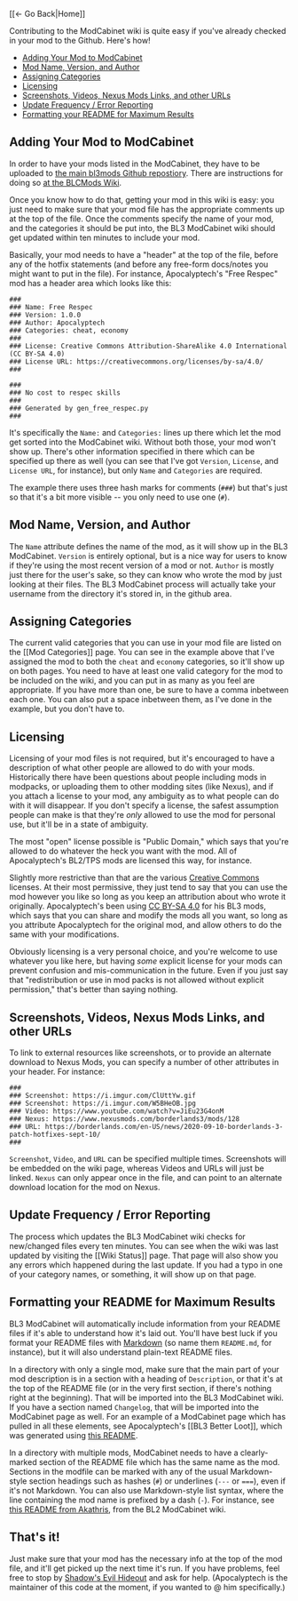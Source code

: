 [[← Go Back|Home]]

Contributing to the ModCabinet wiki is quite easy if you've already checked
in your mod to the Github.  Here's how!

- [Adding Your Mod to ModCabinet](#adding-your-mod-to-modcabinet)
- [Mod Name, Version, and Author](#mod-name-version-and-author)
- [Assigning Categories](#assigning-categories)
- [Licensing](#licensing)
- [Screenshots, Videos, Nexus Mods Links, and other URLs](#screenshots-videos-nexus-mods-links-and-other-urls)
- [Update Frequency / Error Reporting](#update-frequency--error-reporting)
- [Formatting your README for Maximum Results](#formatting-your-readme-for-maximum-results)

## Adding Your Mod to ModCabinet

In order to have your mods listed in the ModCabinet, they have to be uploaded
to [the main bl3mods Github repostiory](https://github.com/BLCM/bl3mods).  There
are instructions for doing so [at the BLCMods Wiki](https://github.com/BLCM/BLCMods/wiki/Borderlands-3-Contribution).

Once you know how to do that, getting your mod in this wiki is easy: you just
need to make sure that your mod file has the appropriate comments up at the
top of the file.  Once the comments specify the name of your mod, and the
categories it should be put into, the BL3 ModCabinet wiki should get updated
within ten minutes to include your mod.

Basically, your mod needs to have a "header" at the top of the file, before any
of the hotfix statements (and before any free-form docs/notes you might want
to put in the file).  For instance, Apocalyptech's "Free Respec" mod has a header
area which looks like this:

    ###
    ### Name: Free Respec
    ### Version: 1.0.0
    ### Author: Apocalyptech
    ### Categories: cheat, economy
    ###
    ### License: Creative Commons Attribution-ShareAlike 4.0 International (CC BY-SA 4.0)
    ### License URL: https://creativecommons.org/licenses/by-sa/4.0/
    ###

    ###
    ### No cost to respec skills
    ###
    ### Generated by gen_free_respec.py
    ###

It's specifically the `Name:` and `Categories:` lines up there which let the mod get
sorted into the ModCabinet wiki.  Without both those, your mod won't show up.  There's
other information specified in there which can be specified up there as well (you can
see that I've got `Version`, `License`, and `License URL`, for instance), but only
`Name` and `Categories` are required.

The example there uses three hash marks for comments (`###`) but that's just so that
it's a bit more visible -- you only need to use one (`#`).

## Mod Name, Version, and Author

The `Name` attribute defines the name of the mod, as it will show up in the
BL3 ModCabinet.  `Version` is entirely optional, but is a nice way for users to
know if they're using the most recent version of a mod or not.  `Author` is
mostly just there for the user's sake, so they can know who wrote the mod by
just looking at their files.  The BL3 ModCabinet process will actually take your
username from the directory it's stored in, in the github area.

## Assigning Categories

The current valid categories that you can use in your mod file are listed on
the [[Mod Categories]] page.  You can see in the example above that I've assigned
the mod to both the `cheat` and `economy` categories, so it'll show up on
both pages.  You need to have at least one valid category for the mod to be
included on the wiki, and you can put in as many as you feel are appropriate.
If you have more than one, be sure to have a comma inbetween each one.  You can
also put a space inbetween them, as I've done in the example, but you don't
have to.

## Licensing

Licensing of your mod files is not required, but it's encouraged to have a
description of what other people are allowed to do with your mods.  Historically
there have been questions about people including mods in modpacks, or
uploading them to other modding sites (like Nexus), and if you attach a
license to your mod, any ambiguity as to what people can do with it
will disappear.  If you don't specify a license, the safest assumption people
can make is that they're *only* allowed to use the mod for personal use,
but it'll be in a state of ambiguity.

The most "open" license possible is "Public Domain," which says that you're
allowed to do whatever the heck you want with the mod.  All of Apocalyptech's
BL2/TPS mods are licensed this way, for instance.

Slightly more restrictive than that are the various [Creative Commons](https://creativecommons.org/)
licenses.  At their most permissive, they just tend to say that you can use
the mod however you like so long as you keep an attribution about who wrote
it originally.  Apocalyptech's been using [CC BY-SA 4.0](https://creativecommons.org/licenses/by-sa/4.0/)
for his BL3 mods, which says that you can share and modify the mods all you
want, so long as you attribute Apocalyptech for the original mod, and allow
others to do the same with your modifications.

Obviously licensing is a very personal choice, and you're welcome to use
whatever you like here, but having *some* explicit license for your mods can
prevent confusion and mis-communication in the future.  Even if you just
say that "redistribution or use in mod packs is not allowed without explicit
permission," that's better than saying nothing.

## Screenshots, Videos, Nexus Mods Links, and other URLs

To link to external resources like screenshots, or to provide an alternate
download to Nexus Mods, you can specify a number of other attributes in your
header.  For instance:

    ###
    ### Screenshot: https://i.imgur.com/ClUttYw.gif
    ### Screenshot: https://i.imgur.com/W5BHeOB.jpg
    ### Video: https://www.youtube.com/watch?v=JiEu23G4onM
    ### Nexus: https://www.nexusmods.com/borderlands3/mods/128
    ### URL: https://borderlands.com/en-US/news/2020-09-10-borderlands-3-patch-hotfixes-sept-10/
    ###

`Screenshot`, `Video`, and `URL` can be specified multiple times.  Screenshots
will be embedded on the wiki page, whereas Videos and URLs will just be
linked.  `Nexus` can only appear once in the file, and can point to an alternate
download location for the mod on Nexus.

## Update Frequency / Error Reporting

The process which updates the BL3 ModCabinet wiki checks for new/changed files
every ten minutes.  You can see when the wiki was last updated by visiting
the [[Wiki Status]] page.  That page will also show you any errors which
happened during the last update.  If you had a typo in one of your category
names, or something, it will show up on that page.

## Formatting your README for Maximum Results

BL3 ModCabinet will automatically include information from your README files if
it's able to understand how it's laid out.  You'll have best luck if you
format your README files with [Markdown](https://guides.github.com/features/mastering-markdown/)
(so name them `README.md`, for instance), but it will also understand
plain-text README files.

In a directory with only a single mod, make sure that the main part of
your mod description is in a section with a heading of `Description`, or
that it's at the top of the README file (or in the very first section,
if there's nothing right at the beginning).  That will be imported into
the BL3 ModCabinet wiki.  If you have a section named `Changelog`, that will
be imported into the ModCabinet page as well.  For an example of a
ModCabinet page which has pulled in all these elements, see Apocalyptech's
[[BL3 Better Loot]], which was generated using
[this README](https://raw.githubusercontent.com/BLCM/bl3mods/master/Apocalyptech/loot_changes/better_loot/README.md).

In a directory with multiple mods, ModCabinet needs to have a clearly-marked
section of the README file which has the same name as the mod.  Sections
in the modfile can be marked with any of the usual Markdown-style section
headings such as hashes (`#`) or underlines (`---` or `===`), even if it's
not Markdown.  You can also use Markdown-style list syntax, where the line
containing the mod name is prefixed by a dash (`-`).  For instance, see [this README from
Akathris](https://raw.githubusercontent.com/BLCM/BLCMods/master/Borderlands%202%20mods/Akathris/README.md),
from the BL2 ModCabinet wiki.

## That's it!

Just make sure that your mod has the necessary info at the top of the mod
file, and it'll get picked up the next time it's run.  If you have problems,
feel free to stop by [Shadow's Evil Hideout](http://borderlandsmodding.com/community/)
and ask for help.  (Apocalyptech is the maintainer of this code at the moment,
if you wanted to @ him specifically.)

